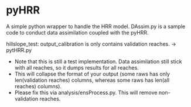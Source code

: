 # pyHRR
A simple python wrapper to handle the HRR model. DAssim.py is a sample code to conduct data assimilation coupled with the pyHRR.   

hillslope_test: output_calibration is only contains validation reaches. -> pytHRR.py
- Note that this is still a test implementation. Data assimilation still stick with all reaches, so it dumps results for all reaches.  
- This will collapse the format of your output (some raws has only len(validation reaches) columns, whereas some raws has len(all reaches) columns).  
- Please fix this via analysis/ensProcess.py. This will remove non-validation reaches.  

